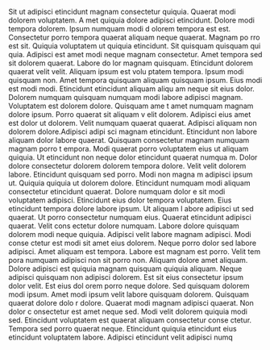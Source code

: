 Sit ut adipisci etincidunt magnam consectetur quiquia. Quaerat modi dolorem voluptatem. A
met quiquia dolore adipisci etincidunt. Dolore modi tempora dolorem. Ipsum numquam modi d
olorem tempora est est. Consectetur porro tempora quaerat aliquam neque quaerat. Magnam po
rro est sit. Quiquia voluptatem ut quiquia etincidunt.  Sit quisquam quisquam qui
quia. Adipisci est amet modi neque magnam consectetur. Amet tempora sed sit dolorem quaerat. Labore do
lor magnam quisquam. Etincidunt dolorem quaerat velit velit. Aliquam ipsum est volu
ptatem tempora. Ipsum modi quisquam non. Amet tempora quisquam aliquam quisquam ipsum. Eius modi est modi modi. Etincidunt etincidunt aliquam aliqu
am neque sit eius dolor.  Dolorem numquam quisquam numquam modi labore adipisci magnam. Voluptatem est dolorem dolore. Quisquam ame
t amet numquam magnam dolore ipsum. Porro quaerat sit aliquam v
elit dolorem. Adipisci eius amet est dolor ut dolorem. Velit numquam quaerat quaerat. Adipisci aliquam non dolorem dolore.Adipisci adipi
sci magnam etincidunt. Etincidunt non labore aliquam dolor labore quaerat. Quisquam consectetur magnam numquam magnam porro t
empora. Modi quaerat porro voluptatem eius ut aliquam quiquia. Ut etincidunt non neque dolor etincidunt quaerat numqua
m. Dolor dolore consectetur dolorem dolorem tempora dolore. Velit velit dolorem labore. Etincidunt quisquam sed porro. Modi non magna
m adipisci ipsum ut. Quiquia quiquia ut dolorem dolore.  Etincidunt numquam modi aliquam consectetur etincidunt quaerat. Dolore numquam dolor
e sit modi voluptatem adipisci. Etincidunt eius dolor tempora voluptatem. Eius etincidunt tempora dolore labore ipsum. Ut aliquam l
abore adipisci ut sed quaerat. Ut porro consectetur numquam eius.  Quaerat etincidunt adipisci quaerat. Velit cons
ectetur dolore numquam. Labore dolore quisquam dolorem modi neque quiquia. Adipisci velit labore magnam adipisci. Modi conse
ctetur est modi sit amet eius dolorem. Neque porro dolor sed labore adipisci. Amet aliquam est tempora.  Labore est magnam est porro. Velit tem
pora numquam adipisci non sit porro non. Aliquam dolore amet aliquam. Dolore adipisci est quiquia magnam quisquam
 quiquia aliquam. Neque adipisci quisquam non adipisci dolorem. Est sit eius consectetur ipsum dolor velit.  Est eius dol
orem porro neque dolore. Sed quisquam dolorem modi ipsum. Amet modi ipsum velit labore quisquam dolorem. Quisquam quaerat dolore dolo
r dolore. Quaerat modi magnam adipisci quaerat. Non dolor c
onsectetur est amet neque sed. Modi velit dolorem quiquia modi sed.  Etincidunt voluptatem est quaerat aliquam consectetur conse
ctetur. Tempora sed porro quaerat neque. Etincidunt quiquia etincidunt eius etincidunt voluptatem labore. Adipisci etincidunt velit adipisci numq
